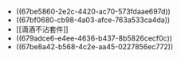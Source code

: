 - ((67be5860-2e2c-4420-ac70-573fdaae697d))
- ((67bf0680-cb98-4a03-afce-763a533ca4da))
- [[滴酒不沾套件]]
- ((679adce6-e4ee-4636-b437-8b5826cecf0c))
- ((67be8a42-b568-4c2e-aa45-0227856ec772))